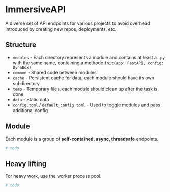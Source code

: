 # ImmersiveAPI

A diverse set of API endpoints for various projects to avoid overhead introduced by creating new repos, deployments, etc.

## Structure

* `modules` - Each directory represents a module and contains at least a `.py` with the same name, containing a methode `init(app: FastAPI, config: DynaBox)`
* `common` - Shared code between modules
* `cache` - Persistent cache for data, each module should have its own subdirectory
* `temp` - Temporary files, each module should clean up after the task is done
* `data` - Static data
* `config.toml` / `default_config.toml` - Used to toggle modules and pass additional config

## Module

Each module is a group of **self-contained, async, threadsafe** endpoints.

````py
# todo
````

## Heavy lifting

For heavy work, use the worker process pool.

```py
# todo
```